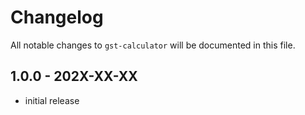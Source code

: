 # Changelog

All notable changes to `gst-calculator` will be documented in this file.

## 1.0.0 - 202X-XX-XX

- initial release
